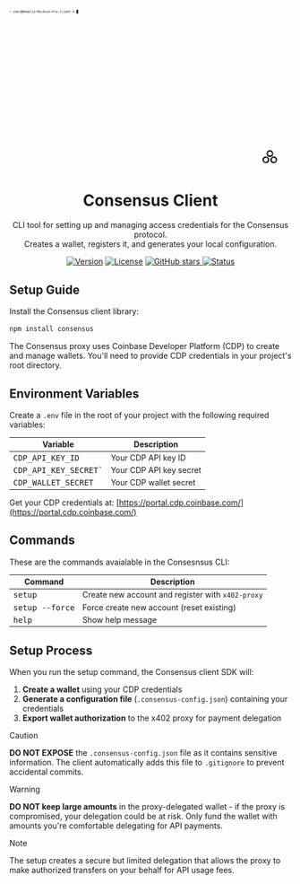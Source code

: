 
 <p align="center">
  <img src="../assets/setup.gif" alt="Consensus Client Setup Demo" width="800">
</p>
<h1 align="center">Consensus Client</h1>

<p align="center">
  CLI tool for setting up and managing access credentials for the Consensus protocol.<br>
  Creates a wallet, registers it, and generates your local configuration.<br>
</p>

<p align="center">
  <a href="#"><img alt="Version" src="https://img.shields.io/badge/version-alpha-orange"></a>
  <a href="LICENSE"><img alt="License" src="https://img.shields.io/badge/license-BUSL--1.1-blue"></a>
  <a href="https://github.com/Demali-876/consensus/stargazers">
    <img alt="GitHub stars" src="https://img.shields.io/github/stars/Demali-876/consensus?style=social">
  </a>
  <a href="#"><img alt="Status" src="https://img.shields.io/badge/status-experimental-yellow"></a>
</p>

## Setup Guide

Install the Consensus client library:

```bash
npm install consensus
```

The Consensus proxy uses Coinbase Developer Platform (CDP) to create and manage wallets. You'll need to provide CDP credentials in your project's root directory.

## Environment Variables

Create a `.env` file in the root of your project with the following required variables:

| Variable | Description |
|----------|-------------|
| <kbd>CDP_API_KEY_ID</kbd>   | Your CDP API key ID |
| <kbd>CDP_API_KEY_SECRET`</kbd> | Your CDP API key secret |
| <kbd>CDP_WALLET_SECRET</kbd> | Your CDP wallet secret |

Get your CDP credentials at: [https://portal.cdp.coinbase.com/](https://portal.cdp.coinbase.com/)

## Commands

These are the commands avaialable in the Consesnsus CLI:

|  Command                                                                     |  Description                                                   |
|---                                                                        |---                                                             |
| <kbd>setup</kbd>                                          | Create new account and register with `x402-proxy` |
| <kbd>setup --force</kbd>                                          | Force create new account (reset existing) |
| <kbd>help</kbd>                                          | Show help message |

## Setup Process

When you run the setup command, the Consensus client SDK will:

1. **Create a wallet** using your CDP credentials
2. **Generate a configuration file** (`.consensus-config.json`) containing your credentials
3. **Export wallet authorization** to the x402 proxy for payment delegation

> [!CAUTION]
> **DO NOT EXPOSE** the `.consensus-config.json` file as it contains sensitive information.
> The client automatically adds this file to `.gitignore` to prevent accidental commits.

> [!WARNING]
> **DO NOT keep large amounts** in the proxy-delegated wallet - if the proxy is compromised, your delegation could be at risk.
> Only fund the wallet with amounts you're comfortable delegating for API payments.

> [!NOTE]
> The setup creates a secure but limited delegation that allows the proxy to make authorized transfers on your behalf for API usage fees.